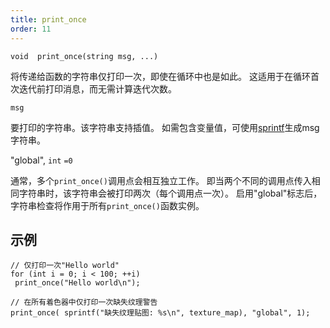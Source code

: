 ```yaml
---
title: print_once
order: 11
---
```

`void  print_once(string msg, ...)`

将传递给函数的字符串仅打印一次，即使在循环中也是如此。
这适用于在循环首次迭代前打印消息，而无需计算迭代次数。

`msg`

要打印的字符串。该字符串支持插值。
如需包含变量值，可使用[sprintf](/zh-cn/houdini-vex/strings/sprintf "类似printf格式化字符串，但以字符串形式返回结果而非直接打印")生成msg字符串。

"global",
`int`
`=0`

通常，多个`print_once()`调用点会相互独立工作。
即当两个不同的调用点传入相同字符串时，该字符串会被打印两次（每个调用点一次）。
启用"global"标志后，字符串检查将作用于所有`print_once()`函数实例。

## 示例

```vex
// 仅打印一次"Hello world"
for (int i = 0; i < 100; ++i)
 print_once("Hello world\n");

// 在所有着色器中仅打印一次缺失纹理警告
print_once( sprintf("缺失纹理贴图: %s\n", texture_map), "global", 1);

```
